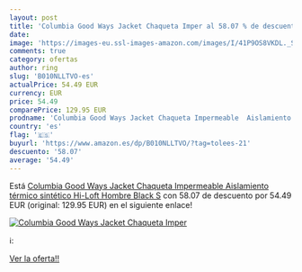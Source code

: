 ```yaml
---
layout: post
title: 'Columbia Good Ways Jacket Chaqueta Imper al 58.07 % de descuento'
date: 
image: 'https://images-eu.ssl-images-amazon.com/images/I/41P9OS8VKDL._SL200_.jpg'
comments: true
category: ofertas
author: ring
slug: 'B010NLLTVO-es'
actualPrice: 54.49 EUR
currency: EUR
price: 54.49
comparePrice: 129.95 EUR
prodname: 'Columbia Good Ways Jacket Chaqueta Impermeable  Aislamiento térmico sintético Hi-Loft  Hombre  Black  S'
country: 'es'
flag: '🇪🇸'
buyurl: 'https://www.amazon.es/dp/B010NLLTVO/?tag=tolees-21'
descuento: '58.07'
average: '54.49'
---
```


Está [Columbia Good Ways Jacket Chaqueta Impermeable  Aislamiento térmico sintético Hi-Loft  Hombre  Black  S](https://www.amazon.es/dp/B010NLLTVO/?tag=tolees-21) con 58.07 de descuento por 54.49 EUR (original: 129.95 EUR) en el siguiente enlace!

[![Columbia Good Ways Jacket Chaqueta Imper](https://images-eu.ssl-images-amazon.com/images/I/41P9OS8VKDL._SL200_.jpg)](https://www.amazon.es/dp/B010NLLTVO/?tag=tolees-21)

ℹ️:


[Ver la oferta!!](https://www.amazon.es/dp/B010NLLTVO/?tag=tolees-21)
